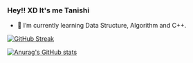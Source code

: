 ### Hey!! XD It's me Tanishi


- 🌱 I’m currently learning Data Structure, Algorithm and C++.

[![GitHub Streak](http://github-readme-streak-stats.herokuapp.com?user=Txnishi&theme=tokyonight&hide_border=true&date_format=M%20j%5B%2C%20Y%5D)](https://git.io/streak-stats)

[![Anurag's GitHub stats](https://github-readme-stats.vercel.app/api?username=txnishi&theme=tokyonight )](https://github.com/anuraghazra/github-readme-stats)
